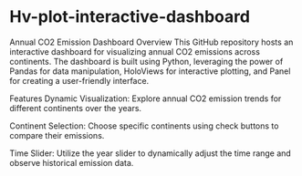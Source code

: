 # Hv-plot-interactive-dashboard

Annual CO2 Emission Dashboard
Overview
This GitHub repository hosts an interactive dashboard for visualizing annual CO2 emissions across continents. The dashboard is built using Python, leveraging the power of Pandas for data manipulation, HoloViews for interactive plotting, and Panel for creating a user-friendly interface.

Features
Dynamic Visualization: Explore annual CO2 emission trends for different continents over the years.

Continent Selection: Choose specific continents using check buttons to compare their emissions.

Time Slider: Utilize the year slider to dynamically adjust the time range and observe historical emission data.
